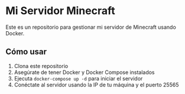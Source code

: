 # Mi Servidor Minecraft

Este es un repositorio para gestionar mi servidor de Minecraft usando Docker.

## Cómo usar

1. Clona este repositorio
2. Asegúrate de tener Docker y Docker Compose instalados
3. Ejecuta `docker-compose up -d` para iniciar el servidor
4. Conéctate al servidor usando la IP de tu máquina y el puerto 25565